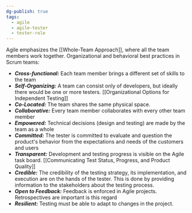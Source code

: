 ```yaml
---
dg-publish: true
tags:
  - agile
  - agile-tester
  - tester-role
---
```

Agile emphasizes the [[Whole-Team Approach]], where all the team members work together.
Organizational and behavioral best practices in Scrum teams:
- ***Cross-functional:*** Each team member brings a different set of skills to the team
- ***Self-Organizing:*** A team can consist only of developers, but ideally there would be one or more testers. [[Organizational Options for Independent Testing]]
- ***Co-Located:*** The team shares the same physical space.
- ***Collaborative:*** Every team member collaborates with every other team member
- ***Empowered:*** Technical decisions (design and testing) are made by the team as a whole
- ***Committed:*** The tester is committed to evaluate and question the product's behavior from the expectations and needs of the customers and users
- ***Transparent:*** Development and testing progress is visible on the Agile task board. [[Communicating Test Status, Progress, and Product Quality]]
- ***Credible:*** The credibility of the testing strategy, its implementation, and execution are on the hands of the tester. This is done by providing information to the stakeholders about the testing process.
- ***Open to Feedback:*** Feedback is enforced in Agile projects. Retrospectives are important is this regard
- ***Resilient:*** Testing must be able to adapt to changes in the project.
